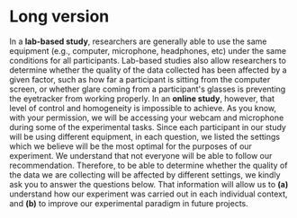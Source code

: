 # Long version #
In a **lab-based study**, researchers are generally able to use the same equipment (e.g., computer, microphone, headphones, etc) under the same conditions for all participants. Lab-based studies also allow researchers to determine whether the quality of the data collected has been affected by a given factor, such as how far a participant is sitting from the computer screen, or whether glare coming from a participant's glasses is preventing the eyetracker from working properly. In an **online study**, however, that level of control and homogeneity is impossible to achieve. As you know, with your permission, we will be accessing your webcam and microphone during some of the experimental tasks. Since each participant in our study will be using different equipment, in each question, we listed the settings which we believe will be the most optimal for the purposes of our experiment. We understand that not everyone will be able to follow our recommendation. Therefore, to be able to determine whether the quality of the data we are collecting will be affected by different settings, we kindly ask you to answer the questions below. That information will allow us to **(a)** understand how our experiment was carried out in each individual context, and **(b)** to improve our experimental paradigm in future projects.
